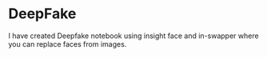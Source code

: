 # DeepFake
I have created Deepfake notebook using insight face and in-swapper where you can replace faces from images.
